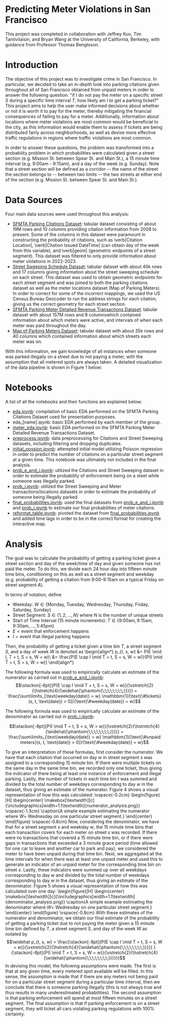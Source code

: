 # Predicting Meter Violations in San Francisco

This project was completed in collaboration with Jeffrey Kuo, Tim Tantivilaisin, and Bryan Wang at the University of California, Berkeley, with guidance from Professor Thomas Bengtsson.

# Introduction

The objective of this project was to investigate crime in San Francisco. In particular, we decided to take an in-depth look into parking citations given throughout all of San Francisco obtained from unpaid meters in order to answer the following question: "if I do not pay the meter on a specific street $S$ during a specific time interval $T$, how likely am I to get a parking ticket?" This project aims to help the user make informed decisions about whether or not it is worth it to pay for the meter, thereby mitigating the financial consequences of failing to pay for a meter. Additionally, information about locations where meter violations are most common would be beneficial to the city, as this information would enable them to assess if tickets are being distributed fairly across neighborhoods, as well as devise more effective traffic regulations in regions where traffic violations are most common.

In order to answer these questions, the problem was transformed into a probability problem in which probabilities were calculated given a street section (e.g. Mission St. between Spear St. and Main St.), a 15 minute time interval (e.g. 9:00am - 9:15am), and a day of the week (e.g. Sunday). Note that a street section will be defined as a corridor -- the name of the street the section belongs to -- between two limits -- the two streets at either end of the section (e.g. Mission St. between Spear St. and Main St.). 

# Data Sources

Four main data sources were used throughout this analysis:

- [SFMTA Parking Citations Dataset](https://data.sfgov.org/Transportation/SFMTA-Parking-Citations/ab4h-6ztd): tabular dataset consisting of about 19M rows and 10 columns providing citation information from 2008 to present. Some of the columns in this dataset were paramount in constructing the probability of citations, such as \verb|Citation Location|, \verb|Citation Issued DateTime| (can obtain day of the week from this variable), and \verb|geom| (geometric endpoints of a street segment). This dataset was filtered to only provide information about meter violations in 2022-2023. 
- [Street Sweeping Schedule Dataset](https://data.sfgov.org/City-Infrastructure/Street-Sweeping-Schedule/yhqp-riqs): tabular dataset with about 40k rows and 17 columns giving information about the street sweeping schedule on each street. This dataset was used to obtain geometric endpoints for each street segment and was joined to both the parking citations dataset as well as the meter locations dataset (Map of Parking Meters). In order to correct for some of the incorrect mappings, we used the US Census Bureau Geocoder to run the address strings for each citation, giving us the correct geometry for each street section.
- [SFMTA Parking Meter Detailed Revenue Transactions Dataset](https://data.sfgov.org/Transportation/SFMTA-Parking-Meter-Detailed-Revenue-Transactions/imvp-dq3v): tabular dataset with about 157M rows and 8 columnswhich contained information about which meters were active, and intervals of when each meter was paid throughout the day.
- [Map of Parking Meters Dataset](https://data.sfgov.org/Transportation/Map-of-Parking-Meters/fqfu-vcqd): tabular dataset with about 35k rows and 40 columns which contained information about which streets each meter was on.

With this information, we gain knowledge of all instances when someone was parked illegally on a street due to not paying a meter, with the assumption that all metered spots are always taken. A detailed visualization of the data pipeline is shown in Figure 1 below: 

# Notebooks

A list of all the notebooks and their functions are explained below:
- [eda.ipynb](notebooks/eda.ipynb): compilation of basic EDA performed on the SFMTA Parking Citations Dataset used for presentation purposes.
- eda_\[name\].ipynb: basic EDA performed by each member of the group.
- [meter_eda.ipynb](notebooks/meter_eda.ipynb): basic EDA performed on the SFMTA Parking Meter Detailed Revenue Transactions Dataset.
- [preprocess.ipynb](notebooks/preprocess.ipynb): data preprocessing for Citations and Street Sweeping datasets, including filtering and dropping duplicates.
- [initial_possion.ipynb](notebooks/initial_poisson.ipynb): attempted initial model utilizing Poisson regression in order to predict the number of citations on a particular street segment at a given time. This notebook was ultimately not included in the final analysis.
- [prob_e_and_i.ipynb](notebooks/prob_e_and_i.ipynb): utilized the Citations and Street Sweeping dataset in order to estimate the probability of enforcement being on a steet while someone was illegally parked. 
- [prob_i.ipynb](notebooks/prob_i.ipynb): utilized the Street Sweeping and Meter transactions/locations datasets in order to estimate the probability of someone being illegally parked.
- [final_probabilities.ipynb](notebooks/final_probabilities.ipynb): used the final datasets from [prob_e_and_i.ipynb](notebooks/prob_e_and_i.ipynb) and [prob_i.ipynb](notebooks/prob_i.ipynb) to estimate our final probabilities of meter citations.
- [reformat_table.ipynb](notebooks/reformat_table.ipynb): pivoted the dataset from [final_probabilities.ipynb](notebooks/final_probabilities.ipynb) and added time lags in order to be in the correct format for creating the interactive map.

# Analysis

The goal was to calculate the probability of getting a parking ticket given a street section and day of the week/time of day and given someone has not paid the meter. To do this, we divide each 24 hour day into fifteen minute time bins, conditioning on this as well as a street segment and weekday (e.g. probability of getting a citation from 9:00-9:15am on a typical Friday on street segment $A$).

In terms of notation, define
- Weekday: $W \in \{\text{Monday, Tuesday, Wednesday, Thursday, Friday, Saturday, Sunday}\}$
- Street Segment: $S \in \{1, 2, \dots, N\}$ where $N$ is the number of unique streets
- Start of Time Interval (15 minute increments): $T \in \{9\text{:}00 \text{am}, 9\text{:}15 \text{am}, 9\text{:}30 \text{am}, \dots, 5\text{:}45 \text{pm}\}$
- $E = \text{event that enforcement happens}$
- $I = \text{event that illegal parking happens}$

Then, the probability of getting a ticket given a time bin $T$, a street segment $S$, and a day of week $W$ is denoted as 
\begin{align*}
    p_{t, s, w} &= P(E \mid I, T = t, S = s, W = w)\\
    &= \frac{P(E \cap I \mid T = t, S = s, W = w)}{P(I \mid T = t, S = s, W = w)}
\end{align*}

The following formula was used to empirically calculate an estimate of the numerator as carried out in [prob_e_and_i.ipynb](notebooks/prob_e_and_i.ipynb):
$$\stackon[-8pt]{P(E \cap I \mid T = t, S = s, W = w)}{\vstretch{2}{\hstretch{4}{\widehat{\phantom{\;\;\;\;\;\;\;\;}}}}} = \frac{\sum\limits_{\text{weekday(date)} = w} \mathbbm{1}[\text{\#tickets}(s, t, \text{date}) > 0]}{\text{\#weekday(date)} = w}$$

The following formula was used to empirically calculate an estimate of the denominator as carried out in [prob_i.ipynb](notebooks/prob_i.ipynb):

$$\stackon[-8pt]{P(I \mid T = t, S = s, W = w)}{\vstretch{2}{\hstretch{4}{\widehat{\phantom{\;\;\;\;\;\;\;\;}}}}} = \frac{\sum\limits_{\text{weekday(date)} = w} \mathbbm{1}[\text{\#unpaid meters}(s, t, \text{date}) > 0]}{\text{\#weekday(date)} = w}$$

To give an interpretation of these formulas, first consider the numerator. We have that each citation that occurred on day $w$ in street segment $s$ was assigned to a corresponding 15 minute bin. If there were multiple tickets on the same day in the same time bin, we recorded only one ticket, thus giving the indicator of there being at least one instance of enforcement and illegal parking. Lastly, the number of tickets in each time bin $t$ was summed and divided by the total number of weekdays corresponding to day $w$ in the dataset, thus giving an estimate of the numerator. Figure 4 shows a visual representation of how this was calculated:
\vspace{-0.2cm}
\begin{figure}[H]
\begin{center}
    \makebox[\textwidth][c]{\includegraphics[width=1.1\textwidth]{numerator_analysis.png}}
    \vspace{-1.3cm}
    \caption{A simple example estimating the numerator where $W=$ Wednesday on one particular street segment.}
\end{center}
\end{figure}
\vspace{-0.8cm}
Now, considering the denominator, we have that for a street segment $s$ and weekday $w$, the 15 minute time bins that each transaction covers for each meter on street $s$ was recorded. If there were no transactions that covered a 15 minute time bin, or if there were gaps in transactions that exceeded a 3 minute grace period (time allowed for one car to leave and another car to park and pay), we considered the meter to have been unpaid during that time bin.  Next, we aggregated all the time intervals for when there was at least one unpaid meter and used this to generate an indicator of an unpaid meter for the corresponding time bin on street $s$. Lastly, these indicators were summed up over all weekdays corresponding to day $w$ and divided by the total number of weekdays corresponding to day $w$ in the dataset, thus giving an estimate of the denominator. Figure 5 shows a visual representation of how this was calculated over one day:
\begin{figure}[H]
\begin{center}
    \makebox[\textwidth][c]{\includegraphics[width=1.1\textwidth]{denominator_analysis.png}}
    \caption{A simple example estimating the denominator where $W=$ Wednesday on one particular street segment.}
\end{center}
\end{figure}
\vspace{-0.8cm}
With these estimates of the numerator and denominator, we obtain our final estimate of the probability of getting a parking ticket due to not paying the meter given a 15 minute time bin defined by $T$, a street segment $S$, and day of the week $W$ as notated by $$\widehat p_{t, s, w} =
    \frac{\stackon[-8pt]{P(E \cap I \mid T = t, S = s, W = w)}{\vstretch{2}{\hstretch{4}{\widehat{\phantom{\;\;\;\;\;\;\;\;}}}}} }{\stackon[-8pt]{P(I \mid T = t, S = s, W = w)}{\vstretch{2}{\hstretch{4}{\widehat{\phantom{\;\;\;\;\;\;\;\;}}}}}}$$
In devising this model, the following assumptions were made. The first is that at any given time, every metered spot available will be filled. In this sense, the assumption is made that if there are any meters not being paid for on a particular street segment during a particular time interval, then we conclude that there is someone parking illegally (this is not always true and thus results in many underestimated probabilities). The second assumption is that parking enforcement will spend at most fifteen minutes on a street segment. The final assumption is that if parking enforcement is on a street segment, they will ticket all cars violating parking regulations with 100$\%$ certainty.
